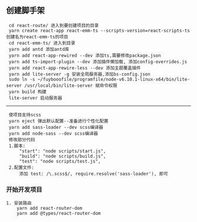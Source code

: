 ## 创建脚手架
     cd react-route/ 进入到要创建项目的目录
     yarn create react-app react-emm-ts --scripts-version=react-scripts-ts 创建名为react-emm-ts的项目
     cd react-emm-ts/ 进入到目录
     yarn add antd 添加antd库
     yarn add react-app-rewired --dev 添加ts,需要修改package.json
     yarn add ts-import-plugin --dev 添加插件懒加载, 添加config-overrides.js
     yarn add react-app-rewire-less --dev 添加主题覆盖插件
     yarn add lite-server -g 安装全局服务器,添加bs-config.json
     sudo ln -s ~/fuybooofile/programfile/node-v6.10.1-linux-x64/bin/lite-server /usr/local/bin/lite-server 赋命令权限
     yarn build 构建
     lite-server 启动服务器
   ***
     使项目支持scss
     yarn eject 弹出默认配置--准备进行个性化配置
     yarn add sass-loader --dev scss编译器
     yarn add node-sass --dev scss编译器
     修改部分代码
     1.脚本:
         "start": "node scripts/start.js",
         "build": "node scripts/build.js",
         "test": "node scripts/test.js",
     2.配置文件:
         添加 test: /\.scss$/, require.resolve('sass-loader'), 即可
         
### 开始开发项目
    1. 安装路由
        yarn add react-router-dom
        yarn add @types/react-router-dom